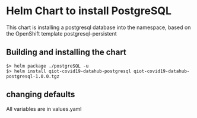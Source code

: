 # Helm Chart to install PostgreSQL
This chart is installing a postgresql database into the namespace, based on the OpenShift template postgresql-persistent

## Building and installing the chart
```
$> helm package ./postgreSQL -u
$> helm install qiot-covid19-datahub-postgresql qiot-covid19-datahub-postgresql-1.0.0.tgz
```

## changing defaults
All variables are in values.yaml

